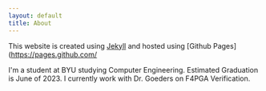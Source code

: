 ```yaml
---
layout: default
title: About
---
```


This website is created using [Jekyll](https://jekyllrb.com/) and hosted using [Github Pages](https://pages.github.com/

I'm a student at BYU studying Computer Engineering. Estimated Graduation is June of 2023. 
I currently work with Dr. Goeders on F4PGA Verification.
